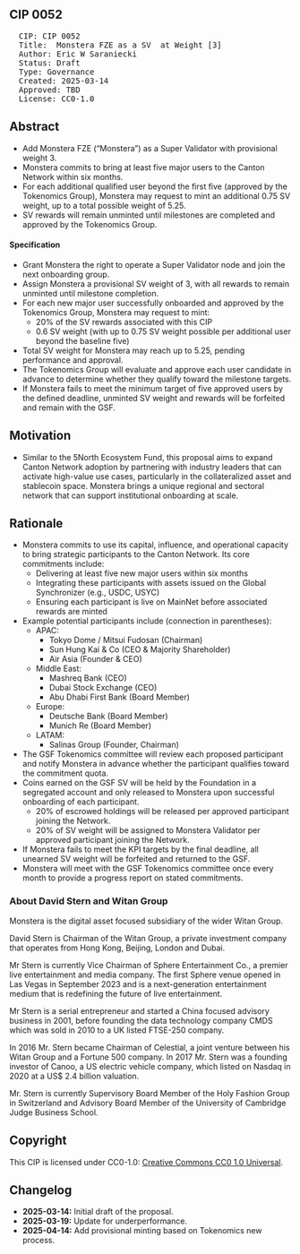 ## CIP 0052

<pre>
  CIP: CIP 0052
  Title:  Monstera FZE as a SV  at Weight [3] 
  Author: Eric W Saraniecki 
  Status: Draft 
  Type: Governance 
  Created: 2025-03-14
  Approved: TBD
  License: CC0-1.0
</pre>

## Abstract

* Add Monstera FZE (“Monstera”) as a Super Validator with provisional weight 3.
* Monstera commits to bring at least five major users to the Canton Network within six months.
* For each additional qualified user beyond the first five (approved by the Tokenomics Group), Monstera may request to mint an additional 0.75 SV weight, up to a total possible weight of 5.25.
* SV rewards will remain unminted until milestones are completed and approved by the Tokenomics Group.

#### Specification
* Grant Monstera the right to operate a Super Validator node and join the next onboarding group.
* Assign Monstera a provisional SV weight of 3, with all rewards to remain unminted until milestone completion.
* For each new major user successfully onboarded and approved by the Tokenomics Group, Monstera may request to mint:
   * 20% of the SV rewards associated with this CIP
   * 0.6 SV weight (with up to 0.75 SV weight possible per additional user beyond the baseline five)
* Total SV weight for Monstera may reach up to 5.25, pending performance and approval.
* The Tokenomics Group will evaluate and approve each user candidate in advance to determine whether they qualify toward the milestone targets.
* If Monstera fails to meet the minimum target of five approved users by the defined deadline, unminted SV weight and rewards will be forfeited and remain with the GSF.

## Motivation

* Similar to the 5North Ecosystem Fund, this proposal aims to expand Canton Network adoption by partnering with industry leaders that can activate high-value use cases, particularly in the collateralized asset and stablecoin space. Monstera brings a unique regional and sectoral network that can support institutional onboarding at scale.

## Rationale
* Monstera commits to use its capital, influence, and operational capacity to bring strategic participants to the Canton Network. Its core commitments include:
    * Delivering at least five new major users within six months
    * Integrating these participants with assets issued on the Global Synchronizer (e.g., USDC, USYC)
    * Ensuring each participant is live on MainNet before associated rewards are minted
* Example potential participants include (connection in parentheses):
    * APAC:
        * Tokyo Dome / Mitsui Fudosan (Chairman)
        * Sun Hung Kai & Co (CEO & Majority Shareholder)
        * Air Asia (Founder & CEO)
    * Middle East:
        * Mashreq Bank (CEO)
        * Dubai Stock Exchange (CEO)
        * Abu Dhabi First Bank (Board Member)
    * Europe: 
        * Deutsche Bank (Board Member)
        * Munich Re (Board Member)
    * LATAM: 
        * Salinas Group (Founder, Chairman)
* The GSF Tokenomics committee will review each proposed participant and notify Monstera in advance whether the participant qualifies toward the commitment quota.
* Coins earned on the GSF SV will be held by the Foundation in a segregated account and only released to Monstera upon successful onboarding of each participant.
    * 20% of escrowed holdings will be released per approved participant joining the Network.
    * 20% of SV weight will be assigned to Monstera Validator per approved participant joining the Network.
* If Monstera fails to meet the KPI targets by the final deadline, all unearned SV weight will be forfeited and returned to the GSF.
* Monstera will meet with the GSF Tokenomics committee once every month to provide a progress report on stated commitments.

### About David Stern and Witan Group

Monstera is the digital asset focused subsidiary of the wider Witan Group.

David Stern is Chairman of the Witan Group, a private investment company that operates from Hong Kong, Beijing, London and Dubai.

Mr Stern is currently Vice Chairman of Sphere Entertainment Co., a premier live entertainment and media company. The first Sphere venue opened in Las Vegas in September 2023 and is a next-generation entertainment medium that is redefining the future of live entertainment.

Mr Stern is a serial entrepreneur and started a China focused advisory business in 2001, before founding the data technology company CMDS which was sold in 2010 to a UK listed FTSE-250 company.

In 2016 Mr. Stern became Chairman of Celestial, a joint venture between his Witan Group and a Fortune 500 company. In 2017 Mr. Stern was a founding investor of Canoo, a US electric vehicle company, which listed on Nasdaq in 2020 at a US$ 2.4 billion valuation. 

Mr. Stern is currently Supervisory Board Member of the Holy Fashion Group in Switzerland and Advisory Board Member of the University of Cambridge Judge Business School.

## Copyright

This CIP is licensed under CC0-1.0: [Creative Commons CC0 1.0 Universal](https://creativecommons.org/publicdomain/zero/1.0/).

## Changelog

* **2025-03-14:** Initial draft of the proposal.
* **2025-03-19:** Update for underperformance. 
* **2025-04-14:** Add provisional minting based on Tokenomics new process. 
